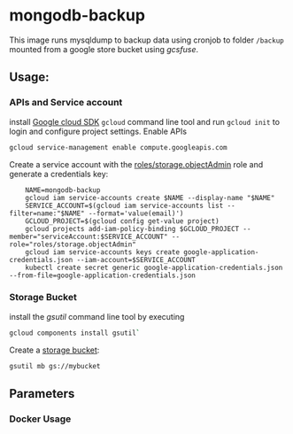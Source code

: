 # mongodb-backup

This image runs mysqldump to backup data using cronjob to folder `/backup` mounted from a google store bucket using *gcsfuse*.

## Usage:
### APIs and Service account
install [Google cloud SDK](https://cloud.google.com/sdk/) `gcloud` command line tool and run `gcloud init` to login and configure project settings.
Enable APIs
```bash
gcloud service-management enable compute.googleapis.com
```

Create a service account with the [roles/storage.objectAdmin](https://cloud.google.com/storage/docs/access-control/iam-roles) role and generate a credentials key:

        NAME=mongodb-backup
        gcloud iam service-accounts create $NAME --display-name "$NAME"
        SERVICE_ACCOUNT=$(gcloud iam service-accounts list --filter=name:"$NAME" --format='value(email)')
        GCLOUD_PROJECT=$(gcloud config get-value project)
        gcloud projects add-iam-policy-binding $GCLOUD_PROJECT --member="serviceAccount:$SERVICE_ACCOUNT" --role="roles/storage.objectAdmin"
        gcloud iam service-accounts keys create google-application-credentials.json --iam-account=$SERVICE_ACCOUNT
        kubectl create secret generic google-application-credentials.json --from-file=google-application-credentials.json
### Storage Bucket
install the *gsutil* command line tool by executing 
```bash
gcloud components install gsutil`
```
Create a [storage bucket](https://cloud.google.com/storage/docs/creating-buckets#storage-create-bucket-gsutil):
```bash
gsutil mb gs://mybucket
```

## Parameters

### Docker Usage
